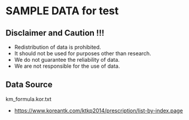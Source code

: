 # SAMPLE DATA for test

## Disclaimer and Caution !!!

- Redistribution of data is prohibited.
- It should not be used for purposes other than research.
- We do not guarantee the reliability of data.
- We are not responsible for the use of data.

## Data Source

km_formula.kor.txt
- https://www.koreantk.com/ktkp2014/prescription/list-by-index.page

